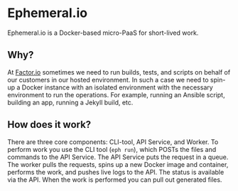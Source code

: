 Ephemeral.io
=========

Ephemeral.io is a Docker-based micro-PaaS for short-lived work.

## Why?
At [Factor.io](https://factor.io) sometimes we need to run builds, tests, and scripts on behalf of our customers in our hosted environment. In such a case we need to spin-up a Docker instance with an isolated environment with the necessary environment to run the operations. For example, running an Ansible script, building an app, running a Jekyll build, etc.

## How does it work?
There are three core components: CLI-tool, API Service, and Worker. To perform work you use the CLI tool (`eph run`), which POSTs the files and commands to the API Service. The API Service puts the request in a queue. The worker pulls the requests, spins up a new Docker image and container, performs the work, and pushes live logs to the API. The status is available via the API. When the work is performed you can pull out generated files.
